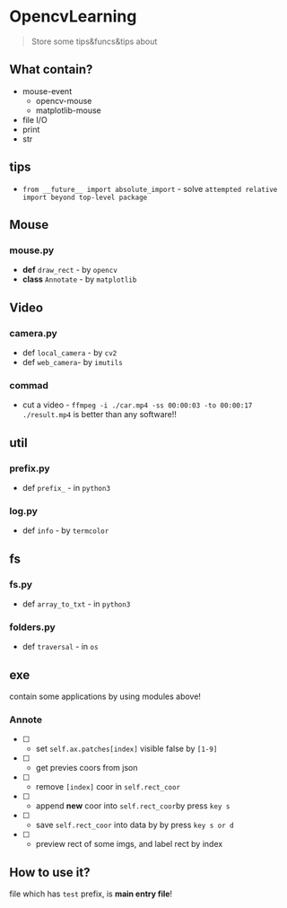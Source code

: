 # OpencvLearning
> Store some tips&funcs&tips about

## What contain?

* mouse-event
    * opencv-mouse
    * matplotlib-mouse
* file I/O
* print
* str

## tips

* `from __future__ import absolute_import` - solve `attempted relative import beyond top-level package`

## Mouse

### mouse.py

* **def** `draw_rect` - by `opencv`
* **class** `Annotate` - by `matplotlib`

## Video

### camera.py

* def `local_camera` - by `cv2`
* def `web_camera`- by `imutils`

### commad

* cut a video - `ffmpeg -i ./car.mp4 -ss 00:00:03 -to 00:00:17 ./result.mp4` is better than any software!!

## util

### prefix.py
* def `prefix_` - in `python3`

### log.py

* def `info` - by  `termcolor`

## fs

### fs.py

* def `array_to_txt` - in `python3`

### folders.py

* def `traversal` - in `os`

## exe

contain some applications by using modules above!

### Annote

* [ ] - set `self.ax.patches[index]` visible false by `[1-9]`
* [ ] - get previes coors from json
* [ ] - remove `[index]` coor in `self.rect_coor`
* [ ] - append **new** coor into `self.rect_coor`by press `key s`
* [ ] - save `self.rect_coor` into data by by press `key s or d`
* [ ] - preview rect of some imgs, and label rect by index

## How to use it?

file which has `test` prefix, is **main entry file**!


